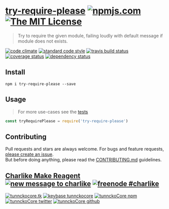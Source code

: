 # [try-require-please][author-www-url] [![npmjs.com][npmjs-img]][npmjs-url] [![The MIT License][license-img]][license-url] 

> Try to require the given module, failing loudly with default message if module does not exists.

[![code climate][codeclimate-img]][codeclimate-url] [![standard code style][standard-img]][standard-url] [![travis build status][travis-img]][travis-url] [![coverage status][coveralls-img]][coveralls-url] [![dependency status][david-img]][david-url]


## Install
```
npm i try-require-please --save
```


## Usage
> For more use-cases see the [tests](./test.js)

```js
const tryRequirePlease = require('try-require-please')
```


## Contributing
Pull requests and stars are always welcome. For bugs and feature requests, [please create an issue](https://github.com/tunnckoCore/try-require-please/issues/new).  
But before doing anything, please read the [CONTRIBUTING.md](./CONTRIBUTING.md) guidelines.


## [Charlike Make Reagent](http://j.mp/1stW47C) [![new message to charlike][new-message-img]][new-message-url] [![freenode #charlike][freenode-img]][freenode-url]

[![tunnckocore.tk][author-www-img]][author-www-url] [![keybase tunnckocore][keybase-img]][keybase-url] [![tunnckoCore npm][author-npm-img]][author-npm-url] [![tunnckoCore twitter][author-twitter-img]][author-twitter-url] [![tunnckoCore github][author-github-img]][author-github-url]


[npmjs-url]: https://www.npmjs.com/package/try-require-please
[npmjs-img]: https://img.shields.io/npm/v/try-require-please.svg?label=try-require-please

[license-url]: https://github.com/tunnckoCore/try-require-please/blob/master/LICENSE
[license-img]: https://img.shields.io/badge/license-MIT-blue.svg


[codeclimate-url]: https://codeclimate.com/github/tunnckoCore/try-require-please
[codeclimate-img]: https://img.shields.io/codeclimate/github/tunnckoCore/try-require-please.svg

[travis-url]: https://travis-ci.org/tunnckoCore/try-require-please
[travis-img]: https://img.shields.io/travis/tunnckoCore/try-require-please.svg

[coveralls-url]: https://coveralls.io/r/tunnckoCore/try-require-please
[coveralls-img]: https://img.shields.io/coveralls/tunnckoCore/try-require-please.svg

[david-url]: https://david-dm.org/tunnckoCore/try-require-please
[david-img]: https://img.shields.io/david/tunnckoCore/try-require-please.svg

[standard-url]: https://github.com/feross/standard
[standard-img]: https://img.shields.io/badge/code%20style-standard-brightgreen.svg


[author-www-url]: http://www.tunnckocore.tk
[author-www-img]: https://img.shields.io/badge/www-tunnckocore.tk-fe7d37.svg

[keybase-url]: https://keybase.io/tunnckocore
[keybase-img]: https://img.shields.io/badge/keybase-tunnckocore-8a7967.svg

[author-npm-url]: https://www.npmjs.com/~tunnckocore
[author-npm-img]: https://img.shields.io/badge/npm-~tunnckocore-cb3837.svg

[author-twitter-url]: https://twitter.com/tunnckoCore
[author-twitter-img]: https://img.shields.io/badge/twitter-@tunnckoCore-55acee.svg

[author-github-url]: https://github.com/tunnckoCore
[author-github-img]: https://img.shields.io/badge/github-@tunnckoCore-4183c4.svg

[freenode-url]: http://webchat.freenode.net/?channels=charlike
[freenode-img]: https://img.shields.io/badge/freenode-%23charlike-5654a4.svg

[new-message-url]: https://github.com/tunnckoCore/ama
[new-message-img]: https://img.shields.io/badge/ask%20me-anything-green.svg